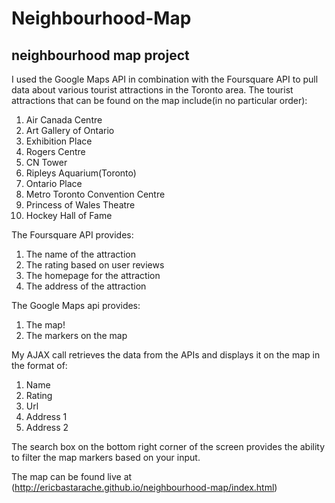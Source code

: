 # Neighbourhood-Map
## neighbourhood map project

I used the Google Maps API in combination with the Foursquare API to pull data about various tourist attractions in the Toronto area.
The tourist attractions that can be found on the map include(in no particular order):

1. Air Canada Centre
2. Art Gallery of Ontario
3. Exhibition Place
4. Rogers Centre
5. CN Tower
6. Ripleys Aquarium(Toronto)
7. Ontario Place
8. Metro Toronto Convention Centre
9. Princess of Wales Theatre
10. Hockey Hall of Fame

The Foursquare API provides:

1. The name of the attraction
2. The rating based on user reviews
3. The homepage for the attraction
4. The address of the attraction


The Google Maps api provides:

1. The map!
2. The markers on the map

My AJAX call retrieves the data from the APIs and displays it on the map in the format of: 

1. Name
2. Rating
3. Url
4. Address 1
5. Address 2

The search box on the bottom right corner of the screen provides the ability to filter the map markers based on your input.

The map can be found live at (http://ericbastarache.github.io/neighbourhood-map/index.html)

